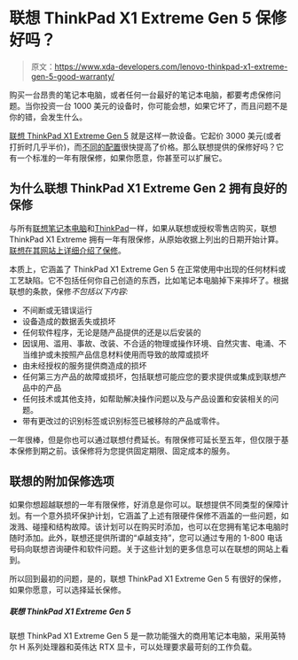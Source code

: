 # 联想 ThinkPad X1 Extreme Gen 5 保修好吗？

> 原文：<https://www.xda-developers.com/lenovo-thinkpad-x1-extreme-gen-5-good-warranty/>

购买一台昂贵的笔记本电脑，或者任何一台最好的笔记本电脑，都要考虑保修问题。当你投资一台 1000 美元的设备时，你可能会想，如果它坏了，而且问题不是你的错，会发生什么。

[联想 ThinkPad X1 Extreme Gen 5](https://www.xda-developers.com/lenovo-thinkpad-x1-extreme-gen-5/) 就是这样一款设备。它起价 3000 美元(或者打折时几乎半价)，而[不同的配置](https://www.xda-developers.com/configurations-lenovo-thinkpad-x1-extreme-gen-5/)很快提高了价格。那么联想提供的保修好吗？它有一个标准的一年有限保修，如果你愿意，你甚至可以扩展它。

## 为什么联想 ThinkPad X1 Extreme Gen 2 拥有良好的保修

与所有[联想笔记本电脑](https://www.xda-developers.com/best-lenovo-laptops/)和[ThinkPad](https://www.xda-developers.com/best-thinkpads/)一样，如果从联想或授权零售店购买，联想 ThinkPad X1 Extreme 拥有一年有限保修，从原始收据上列出的日期开始计算。[联想在其网站上详细介绍了保修](https://support.lenovo.com/us/en/solutions/ht505088-product-warranty-and-other-agreements)。

本质上，它涵盖了 ThinkPad X1 Extreme Gen 5 在正常使用中出现的任何材料或工艺缺陷。它不包括任何你自己创造的东西，比如笔记本电脑掉下来摔坏了。根据联想的条款，保修*不包括以下内容:*

*   不间断或无错误运行
*   设备造成的数据丢失或损坏
*   任何软件程序，无论是随产品提供的还是以后安装的
*   因误用、滥用、事故、改装、不合适的物理或操作环境、自然灾害、电涌、不当维护或未按照产品信息材料使用而导致的故障或损坏
*   由未经授权的服务提供商造成的损坏
*   任何第三方产品的故障或损坏，包括联想可能应您的要求提供或集成到联想产品中的产品
*   任何技术或其他支持，如帮助解决操作问题以及与产品设置和安装相关的问题。
*   带有更改过的识别标签或识别标签已被移除的产品或零件。

一年很棒，但是你也可以通过联想付费延长。有限保修可延长至五年，但仅限于基本保修到期之前。该保修将为您提供固定期限、固定成本的服务。

## 联想的附加保修选项

如果你想超越联想的一年有限保修，好消息是你可以。联想提供不同类型的保障计划。有一个意外损坏保护计划，它涵盖了上述有限硬件保修不涵盖的一些问题，如泼溅、碰撞和结构故障。该计划可以在购买时添加，也可以在您拥有笔记本电脑时随时添加。此外，联想还提供所谓的“卓越支持”，您可以通过专用的 1-800 电话号码向联想咨询硬件和软件问题。关于这些计划的更多信息可以在联想的网站上看到。

所以回到最初的问题，是的，联想 ThinkPad X1 Extreme Gen 5 有很好的保修，如果你愿意，可以选择延长保修。

##### 联想 ThinkPad X1 Extreme Gen 5

联想 ThinkPad X1 Extreme Gen 5 是一款功能强大的商用笔记本电脑，采用英特尔 H 系列处理器和英伟达 RTX 显卡，可以处理要求最苛刻的工作负载。